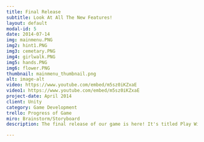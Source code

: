 ```yaml
---
title: Final Release
subtitle: Look At All The New Features!
layout: default
modal-id: 5
date: 2014-07-14
img: mainmenu.PNG
img2: hint1.PNG
img3: cemetary.PNG
img4: girlwalk.PNG
img5: hands.PNG
img6: flower.PNG
thumbnail: mainmenu_thumbnail.png
alt: image-alt
video: https://www.youtube.com/embed/m5sz0iKZxaE
video1: https://www.youtube.com/embed/m5sz0iKZxaE
project-date: April 2014
client: Unity
category: Game Development
trello: Progress of Game
miro: Brainstorm/Storyboard
description: The final release of our game is here! It's titled Play With Me and the game concept is that the player is lost in the foggy forest where he finds a unusual girl talking to him, once encountered the player runs deeper into the forest and has to find clues about what's going on currently to piece together a story while also finding a way to escape the forest by collecting items. It involves a examination system, inventory, etc. that allowed players to feel that they are actually in the forest. Beware when collecting these items as it may anger the girl and will take your life by force.

---
```

